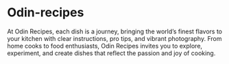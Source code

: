 # Odin-recipes
At Odin Recipes, each dish is a journey, bringing the world’s finest flavors to your kitchen with clear instructions, pro tips, and vibrant photography. From home cooks to food enthusiasts, Odin Recipes invites you to explore, experiment, and create dishes that reflect the passion and joy of cooking.
